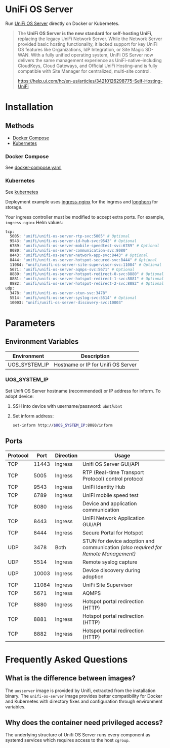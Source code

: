 # UniFi OS Server

Run [UniFi OS Server](https://blog.ui.com/article/introducing-unifi-os-server) directly on Docker or Kubernetes.

> The **UniFi OS Server is the new standard for self-hosting UniFi**, replacing the legacy UniFi Network Server. While the Network Server provided basic hosting functionality, it lacked support for key UniFi OS features like Organizations, IdP Integration, or Site Magic SD-WAN. With a fully unified operating system, UniFi OS Server now delivers the same management experience as UniFi-native–including CloudKeys, Cloud Gateways, and Official UniFi Hosting–and is fully compatible with Site Manager for centralized, multi-site control.
>
> <https://help.ui.com/hc/en-us/articles/34210126298775-Self-Hosting-UniFi>

# Installation

## Methods

* [Docker Compose](https://github.com/lemker/unifi-os-server/tree/main?tab=readme-ov-file#docker-compose)
* [Kubernetes](https://github.com/lemker/unifi-os-server/tree/main?tab=readme-ov-file#kubernetes)

### Docker Compose

See [docker-compose.yaml](https://github.com/lemker/unifi-os-server/blob/main/docker-compose.yaml)

### Kubernetes

See [kubernetes](https://github.com/lemker/unifi-os-server/tree/main/kubernetes)

Deployment example uses [ingress-nginx](https://github.com/kubernetes/ingress-nginx) for the ingress and [longhorn](https://github.com/longhorn/longhorn) for storage.

Your ingress controller must be modified to accept extra ports. For example, `ingress-nginx` Helm values:

```bash
tcp:
  5005: "unifi/unifi-os-server-rtp-svc:5005" # Optional
  9543: "unifi/unifi-os-server-id-hub-svc:9543" # Optional
  6789: "unifi/unifi-os-server-mobile-speedtest-svc:6789" # Optional
  8080: "unifi/unifi-os-server-communication-svc:8080"
  8443: "unifi/unifi-os-server-network-app-svc:8443" # Optional
  8444: "unifi/unifi-os-server-hotspot-secured-svc:8444" # Optional
  11084: "unifi/unifi-os-server-site-supervisor-svc:11084" # Optional
  5671: "unifi/unifi-os-server-aqmps-svc:5671" # Optional
  8880: "unifi/unifi-os-server-hotspot-redirect-0-svc:8880" # Optional
  8881: "unifi/unifi-os-server-hotspot-redirect-1-svc:8881" # Optional
  8882: "unifi/unifi-os-server-hotspot-redirect-2-svc:8882" # Optional
udp:
  3478: "unifi/unifi-os-server-stun-svc:3478"
  5514: "unifi/unifi-os-server-syslog-svc:5514" # Optional
  10003: "unifi/unifi-os-server-discovery-svc:10003"
```

# Parameters

## Environment Variables

| Environment | Description |
|----|----|
| UOS_SYSTEM_IP | Hostname or IP for Unifi OS Server |

### UOS_SYSTEM_IP

Set Unifi OS Server hostname (recommended) or IP address for inform. To adopt device:


1. SSH into device with username/password: `ubnt`/`ubnt`
2. Set inform address:

   ```bash
   set-inform http://$UOS_SYSTEM_IP:8080/inform
   ```

## Ports

| Protocol | Port | Direction | Usage |
|----|----|----|----|
| TCP | 11443 | Ingress | Unifi OS Server GUI/API |
| TCP | 5005 | Ingress | RTP (Real-time Transport Protocol) control protocol |
| TCP | 9543 | Ingress | UniFi Identity Hub |
| TCP | 6789 | Ingress | UniFi mobile speed test |
| TCP | 8080 | Ingress | Device and application communication |
| TCP | 8443 | Ingress | UniFi Network Application GUI/API |
| TCP | 8444 | Ingress | Secure Portal for Hotspot |
| UDP | 3478 | Both | STUN for device adoption and communication *(also required for Remote Management)* |
| UDP | 5514 | Ingress | Remote syslog capture |
| UDP | 10003 | Ingress | Device discovery during adoption |
| TCP | 11084 | Ingress | UniFi Site Supervisor |
| TCP | 5671 | Ingress | AQMPS |
| TCP | 8880 | Ingress | Hotspot portal redirection (HTTP) |
| TCP | 8881 | Ingress | Hotspot portal redirection (HTTP) |
| TCP | 8882 | Ingress | Hotspot portal redirection (HTTP) |

# Frequently Asked Questions

## What is the difference between images?

The `uosserver` image is provided by Unifi, extracted from the installation binary. The `unifi-os-server` image provides better compatibility for Docker and Kubernetes with directory fixes and configuration through environment variables.

## Why does the container need privileged access?

The underlying structure of Unifi OS Server runs every component as systemd services which requires access to the host `cgroup`.